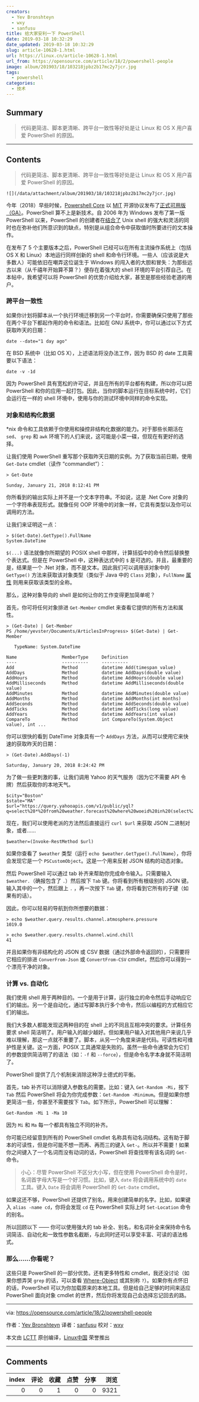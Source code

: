 ```yaml
---
creators:
  - Yev Bronshteyn
  - wxy
  - sanfusu
title: 给大家安利一下 PowerShell
date: 2019-03-18 10:32:29
date_updated: 2019-03-18 10:32:29
slug: article-10628-1.html
url: https://linux.cn/article-10628-1.html
url_from: https://opensource.com/article/18/2/powershell-people
image: album/201903/18/103218jpbz2b17mc2y7jcr.jpg
tags:
  - powershell
categories:
  - 技术
---
```


## Summary

> 代码更简洁、脚本更清晰、跨平台一致性等好处是让 Linux 和 OS X 用户喜爱 PowerShell 的原因。

***

<!-- more -->

## Contents

> 
> 代码更简洁、脚本更清晰、跨平台一致性等好处是让 Linux 和 OS X 用户喜爱 PowerShell 的原因。
> 
> 
> 

`![](/data/attachment/album/201903/18/103218jpbz2b17mc2y7jcr.jpg)`

今年（2018）早些时候，[Powershell Core](https://github.com/PowerShell/PowerShell/blob/master/README.md) 以 [MIT](https://spdx.org/licenses/MIT) 开源协议发布了[正式可用版（GA）](https://blogs.msdn.microsoft.com/powershell/2018/01/10/powershell-core-6-0-generally-available-ga-and-supported/)。PowerShell 算不上是新技术。自 2006 年为 Windows 发布了第一版 PowerShell 以来，PowerShell 的创建者在[结合了](http://www.jsnover.com/Docs/MonadManifesto.pdf) Unⅸ shell 的强大和灵活的同时也在弥补他们所意识到的缺点，特别是从组合命令中获取值时所要进行的文本操作。

在发布了 5 个主要版本之后，PowerShell 已经可以在所有主流操作系统上（包括 OS X 和 Linux）本地运行同样创新的 shell 和命令行环境。一些人（应该说是大多数人）可能依旧在嘲弄这位诞生于 Windows 的闯入者的大胆和冒失：为那些远古以来（从千禧年开始算不算？）便存在着强大的 shell 环境的平台引荐自己。在本帖中，我希望可以将 PowerShell 的优势介绍给大家，甚至是那些经验老道的用户。

### 跨平台一致性

如果你计划将脚本从一个执行环境迁移到另一个平台时，你需要确保只使用了那些在两个平台下都起作用的命令和语法。比如在 GNU 系统中，你可以通过以下方式获取昨天的日期：

```shell
date --date="1 day ago"
```

在 BSD 系统中（比如 OS X），上述语法将没办法工作，因为 BSD 的 date 工具需要以下语法：

```shell
date -v -1d
```

因为 PowerShell 具有宽松的许可证，并且在所有的平台都有构建，所以你可以把 PowerShell 和你的应用一起打包。因此，当你的脚本运行在目标系统中时，它们会运行在一样的 shell 环境中，使用与你的测试环境中同样的命令实现。

### 对象和结构化数据

\*nix 命令和工具依赖于你使用和操控非结构化数据的能力。对于那些长期活在 `sed`、 `grep` 和 `awk` 环境下的人们来说，这可能是小菜一碟，但现在有更好的选择。

让我们使用 PowerShell 重写那个获取昨天日期的实例。为了获取当前日期，使用 `Get-Date` cmdlet（读作 “commandlet”）：

```shell
> Get-Date                        

Sunday, January 21, 2018 8:12:41 PM
```

你所看到的输出实际上并不是一个文本字符串。不如说，这是 .Net Core 对象的一个字符串表现形式。就像任何 OOP 环境中的对象一样，它具有类型以及你可以调用的方法。

让我们来证明这一点：

```shell
> $(Get-Date).GetType().FullName
System.DateTime
```

`$(...)` 语法就像你所期望的 POSIX shell 中那样，计算括弧中的命令然后替换整个表达式。但是在 PowerShell 中，这种表达式中的 `$` 是可选的。并且，最重要的是，结果是一个 .Net 对象，而不是文本。因此我们可以调用该对象中的 `GetType()` 方法来获取该对象类型（类似于 Java 中的 `Class` 对象），`FullName` [属性](https://docs.microsoft.com/en-us/dotnet/csharp/programming-guide/classes-and-structs/properties) 则用来获取该类型的全称。

那么，这种对象导向的 shell 是如何让你的工作变得更加简单呢？

首先，你可将任何对象排进 `Get-Member` cmdlet 来查看它提供的所有方法和属性。

```shell
> (Get-Date) | Get-Member
PS /home/yevster/Documents/ArticlesInProgress> $(Get-Date) | Get-Member         

   TypeName: System.DateTime

Name                 MemberType     Definition                                 
----                 ----------     ----------                                 
Add                  Method         datetime Add(timespan value)               
AddDays              Method         datetime AddDays(double value)             
AddHours             Method         datetime AddHours(double value)            
AddMilliseconds      Method         datetime AddMilliseconds(double value)     
AddMinutes           Method         datetime AddMinutes(double value)          
AddMonths            Method         datetime AddMonths(int months)             
AddSeconds           Method         datetime AddSeconds(double value)          
AddTicks             Method         datetime AddTicks(long value)              
AddYears             Method         datetime AddYears(int value)               
CompareTo            Method         int CompareTo(System.Object value), int ...
```

你可以很快的看到 DateTime 对象具有一个 `AddDays` 方法，从而可以使用它来快速的获取昨天的日期：

```shell
> (Get-Date).AddDays(-1)

Saturday, January 20, 2018 8:24:42 PM
```

为了做一些更刺激的事，让我们调用 Yahoo 的天气服务（因为它不需要 API 令牌）然后获取你的本地天气。

```shell
$city="Boston"
$state="MA"
$url="https://query.yahooapis.com/v1/public/yql?q=select%20*%20from%20weather.forecast%20where%20woeid%20in%20(select%20woeid%20from%20geo.places(1)%20where%20text%3D%22${city}%2C%20${state}%22)&format=json&env=store%3A%2F%2Fdatatables.org%2Falltableswithkeys"
```

现在，我们可以使用老派的方法然后直接运行 `curl $url` 来获取 JSON 二进制对象，或者……

```shell
$weather=(Invoke-RestMethod $url)
```

如果你查看了 `$weather` 类型（运行 `echo $weather.GetType().FullName`），你将会发现它是一个 `PSCustomObject`。这是一个用来反射 JSON 结构的动态对象。

然后 PowerShell 可以通过 tab 补齐来帮助你完成命令输入。只需要输入 `$weather.`（确报包含了 `.`）然后按下 `Tab` 键。你将看到所有根级别的 JSON 键。输入其中的一个，然后跟上 `.` ，再一次按下 `Tab` 键，你将看到它所有的子键（如果有的话）。

因此，你可以轻易的导航到你所想要的数据：

```shell
> echo $weather.query.results.channel.atmosphere.pressure                         
1019.0

> echo $weather.query.results.channel.wind.chill                                 41
```

并且如果你有非结构化的 JSON 或 CSV 数据（通过外部命令返回的），只需要将它相应的排进 `ConverFrom-Json` 或 `ConvertFrom-CSV` cmdlet，然后你可以得到一个漂亮干净的对象。

### 计算 vs. 自动化

我们使用 shell 用于两种目的。一个是用于计算，运行独立的命令然后手动响应它们的输出。另一个是自动化，通过写脚本执行多个命令，然后以编程的方式相应它们的输出。

我们大多数人都能发现这两种目的在 shell 上的不同且互相冲突的要求。计算任务要求 shell 简洁明了。用户输入的越少越好。但如果用户输入对其他用户来说几乎难以理解，那这一点就不重要了。脚本，从另一个角度来讲是代码。可读性和可维护性是关键。这一方面，POSIX 工具通常是失败的。虽然一些命令通常会为它们的参数提供简洁明了的语法（如：`-f` 和 `--force`），但是命令名字本身就不简洁明了。

PowerShell 提供了几个机制来消除这种浮士德式的平衡。

首先，tab 补齐可以消除键入参数名的需要。比如：键入 `Get-Random -Mi`，按下 `Tab` 然后 PowerShell 将会为你完成参数：`Get-Random -Minimum`。但是如果你想更简洁一些，你甚至不需要按下 `Tab`。如下所示，PowerShell 可以理解：

```shell
Get-Random -Mi 1 -Ma 10
```

因为 `Mi` 和 `Ma` 每一个都具有独立不同的补齐。

你可能已经留意到所有的 PowerShell cmdlet 名称具有动名词结构。这有助于脚本的可读性，但是你可能不想一而再、再而三的键入 `Get-`。所以并不需要！如果你之间键入了一个名词而没有动词的话，PowerShell 将查找带有该名词的 `Get-` 命令。

> 
> 小心：尽管 PowerShell 不区分大小写，但在使用 PowerShell 命令是时，名词首字母大写是一个好习惯。比如，键入 `date` 将会调用系统中的 `date` 工具。键入 `Date` 将会调用 PowerShell 的 `Get-Date` cmdlet。
> 
> 
> 

如果这还不够，PowerShell 还提供了别名，用来创建简单的名字。比如，如果键入 `alias -name cd`，你将会发现 `cd` 在 PowerShell 实际上时 `Set-Location` 命令的别名。

所以回顾以下 —— 你可以使用强大的 tab 补全、别名，和名词补全来保持命令名词简洁、自动化和一致性参数名截断，与此同时还可以享受丰富、可读的语法格式。

### 那么……你看呢？

这些只是 PowerShell 的一部分优势。还有更多特性和 cmdlet，我还没讨论（如果你想弄哭 `grep` 的话，可以查看 [Where-Object](https://docs.microsoft.com/en-us/powershell/module/microsoft.powershell.core/where-object?view=powershell-6) 或其别称 `?`）。如果你有点怀旧的话，PowerShell 可以为你加载原来的本地工具。但是给自己足够的时间来适应 PowerShell 面向对象 cmdlet 的世界，然后你将发现自己会选择忘记回去的路。

---

via: <https://opensource.com/article/18/2/powershell-people>

作者：[Yev Bronshteyn](https://opensource.com/users/yevster) 译者：[sanfusu](https://github.com/sanfusu) 校对：[wxy](https://github.com/wxy)

本文由 [LCTT](https://github.com/LCTT/TranslateProject) 原创编译，[Linux中国](https://linux.cn/) 荣誉推出

***

## Comments


|   index |   评论 |   收藏 |   点赞 |   分享 |   浏览 |
|--------:|-------:|-------:|-------:|-------:|-------:|
|       0 |      0 |      1 |      0 |      0 |   9321 |
